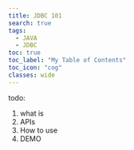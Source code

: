 ```yaml
---
title: JDBC 101
search: true
tags: 
  - JAVA
  - JDBC
toc: true
toc_label: "My Table of Contents"
toc_icon: "cog"
classes: wide
---
```

todo:

1. what is 
2. APIs
3. How to use
4. DEMO